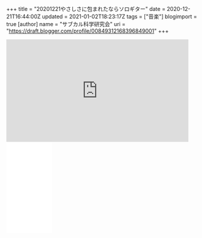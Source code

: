 +++
title = "20201221やさしさに包まれたならソロギター"
date = 2020-12-21T16:44:00Z
updated = 2021-01-02T18:23:17Z
tags = ["音楽"]
blogimport = true 
[author]
	name = "サブカル科学研究会"
	uri = "https://draft.blogger.com/profile/00849312168396849001"
+++

<iframe style="background-image:url(https://i.ytimg.com/vi/PSlJouuyE98/hqdefault.jpg)"  width="480" height="270" src="https://youtube.com/embed/PSlJouuyE98" frameborder="0"></iframe> <iframe style="width:120px;height:240px;" marginwidth="0" marginheight="0" scrolling="no" frameborder="0" src="//rcm-fe.amazon-adsystem.com/e/cm?lt1=_blank&bc1=000000&IS2=1&bg1=FFFFFF&fc1=000000&lc1=0000FF&t=subculturesci-22&language=ja_JP&o=9&p=8&l=as4&m=amazon&f=ifr&ref=as_ss_li_til&asins=4845634759&linkId=9c74aed3eb09d83913eca87b94677aa2"></iframe>
